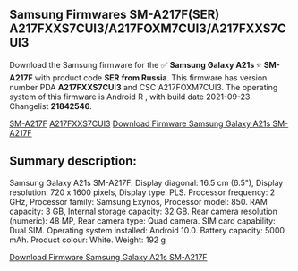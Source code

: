 <h2>Samsung Firmwares SM-A217F(SER) A217FXXS7CUI3/A217FOXM7CUI3/A217FXXS7CUI3</h2>
Download the Samsung firmware for the ✅ <strong>Samsung Galaxy A21s </strong> ⭐ <strong>SM-A217F</strong> with product code <strong>SER</strong> <strong> from Russia</strong>. This firmware has version number PDA <strong>A217FXXS7CUI3</strong> and CSC A217FOXM7CUI3. The operating system of this firmware is Android R , with build date 2021-09-23. Changelist <strong>21842546</strong>.


[SM-A217F](https://samfirm.shop/samsung/model/SM-A217F)
[A217FXXS7CUI3](https://samfirm.shop/samsung/pda/A217FXXS7CUI3)
[Download Firmware Samsung Galaxy A21s SM-A217F](https://samfirm.shop/samsung/firmware/459581)
<h2>Summary description:</h2>
<p>Samsung Galaxy A21s SM-A217F. Display diagonal: 16.5 cm (6.5"), Display resolution: 720 x 1600 pixels, Display type: PLS. Processor frequency: 2 GHz, Processor family: Samsung Exynos, Processor model: 850. RAM capacity: 3 GB, Internal storage capacity: 32 GB. Rear camera resolution (numeric): 48 MP, Rear camera type: Quad camera. SIM card capability: Dual SIM. Operating system installed: Android 10.0. Battery capacity: 5000 mAh. Product colour: White. Weight: 192 g</p>


[Download Firmware Samsung Galaxy A21s SM-A217F](https://samfirm.shop/samsung/firmware/459581)
